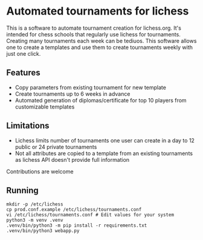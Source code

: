  # Automated tournaments for lichess
 This is a software to automate tournament creation for lichess.org. It's intended for chess schools that regularly use lichess for tournaments. Creating many tournaments each week can be tediuos. This software allows one to create a templates and use them to create tournaments weekly with just one click.

 ## Features
 - Copy parameters from existing tournament for new template
 - Create tournaments up to 6 weeks in advance
 - Automated generation of diplomas/certificate for top 10 players from customizable templates

 ## Limitations
 - Lichess limits number of tournaments one user can create in a day to 12 public or 24 private tournaments
 - Not all attributes are copied to a template from an existing tournaments as lichess API doesn't provide full information

 Contributions are welcome

 ## Running
  ```shell
mkdir -p /etc/lichess
cp prod.conf.example /etc/lichess/tournaments.conf
vi /etc/lichess/tournaments.conf # Edit values for your system
python3 -m venv .venv
.venv/bin/python3 -m pip install -r requirements.txt
.venv/bin/python3 webapp.py
 ```